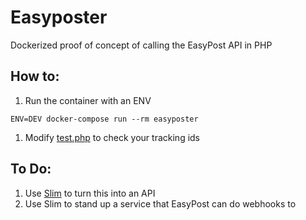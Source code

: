# Easyposter
Dockerized proof of concept of calling the EasyPost API in PHP

## How to:
1. Run the container with an ENV
```
ENV=DEV docker-compose run --rm easyposter
```
1. Modify [test.php](./test.php) to check your tracking ids

## To Do:
1. Use [Slim](https://www.slimframework.com/) to turn this into an API
1. Use Slim to stand up a service that EasyPost can do webhooks to
